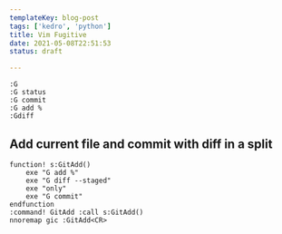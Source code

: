 ```yaml
---
templateKey: blog-post
tags: ['kedro', 'python']
title: Vim Fugitive
date: 2021-05-08T22:51:53
status: draft

---
```



``` vim
:G
:G status
:G commit
:G add %
:Gdiff
```

## Add current file and commit with diff in a split

``` vim
function! s:GitAdd()
    exe "G add %"
    exe "G diff --staged"
    exe "only"
    exe "G commit"
endfunction
:command! GitAdd :call s:GitAdd()
nnoremap gic :GitAdd<CR>
```


